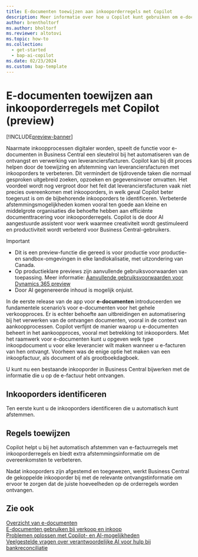 ```yaml
---
title: E-documenten toewijzen aan inkooporderregels met Copilot
description: Meer informatie over hoe u Copilot kunt gebruiken om e-documenten aan inkooporderregels toe te wijzen.
author: brentholtorf
ms.author: bholtorf
ms.reviewer: altotovi
ms.topic: how-to
ms.collection:
  - get-started
  - bap-ai-copilot
ms.date: 02/23/2024
ms.custom: bap-template
---
```


# <a name="map-e-documents-to-purchase-order-lines-with-copilot-preview"></a>E-documenten toewijzen aan inkooporderregels met Copilot (preview)

[!INCLUDE[preview-banner](includes/preview-banner.md)]

Naarmate inkoopprocessen digitaler worden, speelt de functie voor e-documenten in Business Central een sleutelrol bij het automatiseren van de ontvangst en verwerking van leveranciersfacturen. Copilot kan bij dit proces helpen door de toewijzing en afstemming van leveranciersfacturen met inkooporders te verbeteren. Dit vermindert de tijdrovende taken die normaal gesproken uitgebreid zoeken, opzoeken en gegevensinvoer omvatten. Het voordeel wordt nog vergroot door het feit dat leveranciersfacturen vaak niet precies overeenkomen met inkooporders, in welk geval Copilot beter toegerust is om de bijbehorende inkooporders te identificeren. Verbeterde afstemmingsmogelijkheden komen vooral ten goede aan kleine en middelgrote organisaties die behoefte hebben aan efficiënte documenttracering voor inkooporderregels. Copilot is de door AI aangestuurde assistent voor werk waarmee creativiteit wordt gestimuleerd en productiviteit wordt verbeterd voor Business Central-gebruikers.

> [!IMPORTANT]
> - Dit is een preview-functie die gereed is voor productie voor productie- en sandbox-omgevingen in elke landlokalisatie, met uitzondering van Canada.
> - Op productieklare previews zijn aanvullende gebruiksvoorwaarden van toepassing. Meer informatie: [Aanvullende gebruiksvoorwaarden voor Dynamics 365 preview](https://go.microsoft.com/fwlink/?linkid=2105274)
> - Door AI gegenereerde inhoud is mogelijk onjuist.

In de eerste release van de app voor **e-documenten** introduceerden we fundamentele scenario’s voor e-documenten voor het gehele verkoopproces. Er is echter behoefte aan uitbreidingen en automatisering bij het verwerken van de ontvangen documenten, vooral in de context van aankoopprocessen. Copilot verfijnt de manier waarop u e-documenten beheert in het aankoopproces, vooral met betrekking tot inkooporders. Met het raamwerk voor e-documenten kunt u opgeven welk type inkoopdocument u voor elke leverancier wilt maken wanneer u e-facturen van hen ontvangt. Voorheen was de enige optie het maken van een inkoopfactuur, als document of als grootboekdagboek.

U kunt nu een bestaande inkooporder in Business Central bijwerken met de informatie die u op de e-factuur hebt ontvangen.

<!--
> [!NOTE]
> - This feature is available as a production-ready preview for production and sandbox environments in any country localization, with the exception of Canada. Production-ready previews are subject to supplemental terms of use. For more information, see [Supplemental terms of use for Dynamics 365 preview](https://go.microsoft.com/fwlink/?linkid=2105274).
> - AI-generated content may be incorrect.-->


## <a name="identify-purchase-orders"></a>Inkooporders identificeren

Ten eerste kunt u de inkooporders identificeren die u automatisch kunt afstemmen.

## <a name="map-lines"></a>Regels toewijzen

Copilot helpt u bij het automatisch afstemmen van e-factuurregels met inkooporderregels en biedt extra afstemmingsinformatie om de overeenkomsten te verbeteren.

Nadat inkooporders zijn afgestemd en toegewezen, werkt Business Central de gekoppelde inkooporder bij met de relevante ontvangstinformatie om ervoor te zorgen dat de juiste hoeveelheden op de orderregels worden ontvangen.

## <a name="see-also"></a>Zie ook

[Overzicht van e-documenten](finance-edocuments-overview.md)  
[E-documenten gebruiken bij verkoop en inkoop](finance-how-use-edocuments.md)  
[Problemen oplossen met Copilot- en AI-mogelijkheden](ai-copilot-troubleshooting.md)  
[Veelgestelde vragen over verantwoordelijke AI voor hulp bij bankreconciliatie](faqs-bank-reconciliation.md)  
